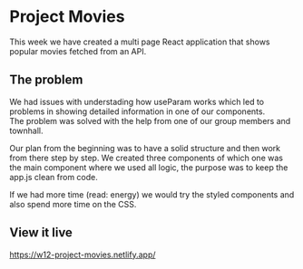 # Project Movies

This week we have created a multi page React application that shows popular movies fetched from an API.

## The problem

We had issues with understading how useParam works which led to problems in showing detailed information in one of our components.  
The problem was solved with the help from one of our group members and townhall. 

Our plan from the beginning was to have a solid structure and then work from there step by step. 
We created three components of which one was the main component where we used all logic, the purpose was to keep the app.js clean from code. 


If we had more time (read: energy) we would try the styled components and also spend more time on the CSS. 

## View it live

https://w12-project-movies.netlify.app/
